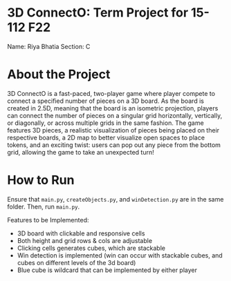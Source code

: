 # 3D ConnectO: Term Project for 15-112 F22

Name: Riya Bhatia
Section: C

# About the Project

3D ConnectO is a fast-paced, two-player game where player compete to connect a specified number of pieces on a 3D board. As the board is created in 2.5D, meaning that the board is an isometric projection, players can connect the number of pieces on a singular grid horizontally, vertically, or diagonally, or across multiple grids in the same fashion. The game features 3D pieces, a realistic visualization of pieces being placed on their respective boards, a 2D map to better visualize open spaces to place tokens, and an exciting twist: users can pop out any piece from the bottom grid, allowing the game to take an unexpected turn!

# How to Run

Ensure that ```main.py```, ```createObjects.py```, and ```winDetection.py``` are in the same folder. Then, run ```main.py```.

Features to be Implemented:
- 3D board with clickable and responsive cells
- Both height and grid rows & cols are adjustable
- Clicking cells generates cubes, which are stackable
- Win detection is implemented (win can occur with stackable cubes, and cubes on different levels of the 3d board)
- Blue cube is wildcard that can be implemented by either player

